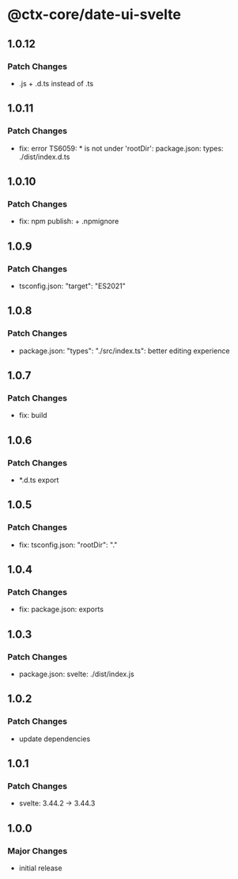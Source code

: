 # @ctx-core/date-ui-svelte

## 1.0.12

### Patch Changes

- .js + .d.ts instead of .ts

## 1.0.11

### Patch Changes

- fix: error TS6059: \* is not under 'rootDir': package.json: types: ./dist/index.d.ts

## 1.0.10

### Patch Changes

- fix: npm publish: + .npmignore

## 1.0.9

### Patch Changes

- tsconfig.json: "target": "ES2021"

## 1.0.8

### Patch Changes

- package.json: "types": "./src/index.ts": better editing experience

## 1.0.7

### Patch Changes

- fix: build

## 1.0.6

### Patch Changes

- \*.d.ts export

## 1.0.5

### Patch Changes

- fix: tsconfig.json: "rootDir": "."

## 1.0.4

### Patch Changes

- fix: package.json: exports

## 1.0.3

### Patch Changes

- package.json: svelte: ./dist/index.js

## 1.0.2

### Patch Changes

- update dependencies

## 1.0.1

### Patch Changes

- svelte: 3.44.2 -> 3.44.3

## 1.0.0

### Major Changes

- initial release
